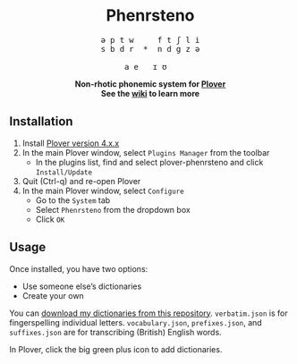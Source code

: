 <h1 align=center>Phenrsteno</h1>

<pre align=center>
ə p t w     f t ʃ l i
s b d r  *  n d g z ə

     a e   ɪ ʊ       
</pre>

<strong>
     <p align=center>
         Non-rhotic phonemic system for <a href="https://github.com/openstenoproject/plover" title="GitHub repository for Plover">Plover</a>
     <br/>
         See the <a href="https://github.com/contrum/plover-phenrsteno/wiki">wiki</a> to learn more
     </p>
</strong>

## Installation

1.  Install [Plover version 4.x.x](https://github.com/openstenoproject/plover/releases)
2.  In the main Plover window, select `Plugins Manager` from the toolbar
      - In the plugins list, find and select plover-phenrsteno and click `Install/Update`
3.  Quit (Ctrl-q) and re-open Plover
4.  In the main Plover window, select `Configure`
      - Go to the `System` tab
      - Select `Phenrsteno` from the dropdown box
      - Click `OK`

## Usage

Once installed, you have two options:

  - Use someone else’s dictionaries
  - Create your own

You can [download my dictionaries from this repository](https://github.com/contrum/plover-phenrsteno/tree/master/json). `verbatim.json` is for fingerspelling individual letters. `vocabulary.json`, `prefixes.json`, and `suffixes.json` are for transcribing (British) English words.

In Plover, click the big green plus icon to add dictionaries.
